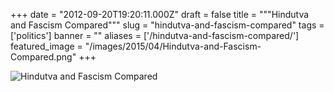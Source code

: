 
+++
date = "2012-09-20T19:20:11.000Z"
draft = false
title = """Hindutva and Fascism Compared"""
slug = "hindutva-and-fascism-compared"
tags = ['politics']
banner = ""
aliases = ['/hindutva-and-fascism-compared/']
featured_image = "/images/2015/04/Hindutva-and-Fascism-Compared.png"
+++


![Hindutva and Fascism Compared](/images/2015/04/Hindutva-and-Fascism-Compared.png)




